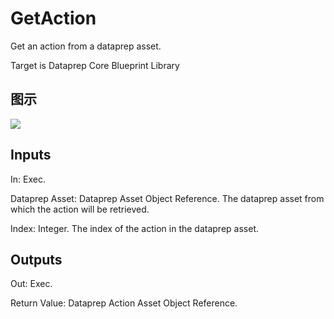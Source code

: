 # GetAction

Get an action from a dataprep asset.

Target is Dataprep Core Blueprint Library

## 图示

![]($-20221218-18485597.png)

## Inputs

In: Exec.

Dataprep Asset: Dataprep Asset Object Reference. The dataprep asset from which the action will be retrieved.

Index: Integer. The index of the action in the dataprep asset.  

## Outputs

Out: Exec.

Return Value: Dataprep Action Asset Object Reference.

